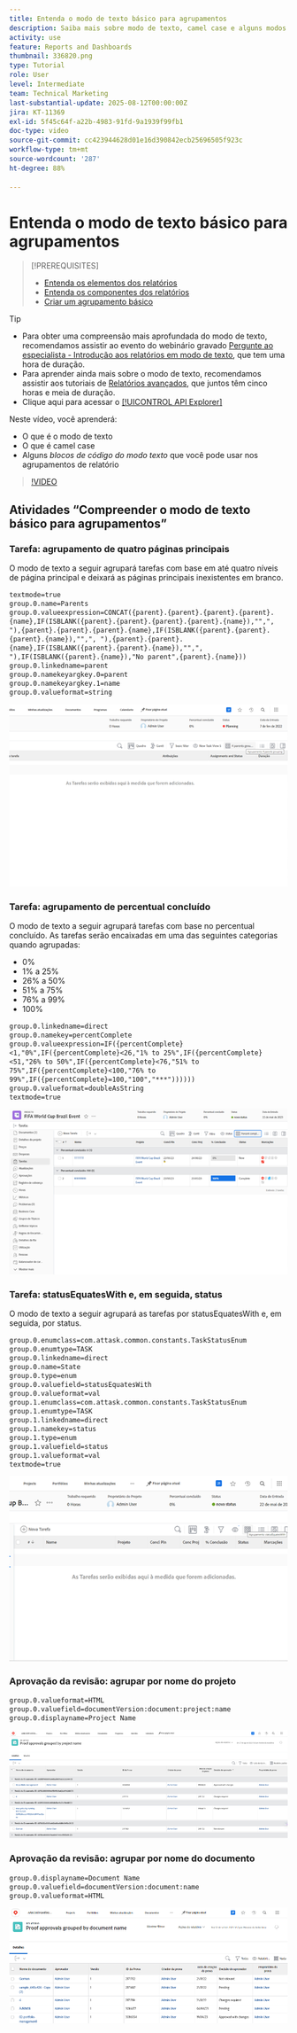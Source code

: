 ```yaml
---
title: Entenda o modo de texto básico para agrupamentos
description: Saiba mais sobre modo de texto, camel case e alguns modos de texto básicos que você pode usar nos agrupamentos de relatório no Workfront.
activity: use
feature: Reports and Dashboards
thumbnail: 336820.png
type: Tutorial
role: User
level: Intermediate
team: Technical Marketing
last-substantial-update: 2025-08-12T00:00:00Z
jira: KT-11369
exl-id: 5f45c64f-a22b-4983-91fd-9a1939f99fb1
doc-type: video
source-git-commit: cc423944628d01e16d390842ecb25696505f923c
workflow-type: tm+mt
source-wordcount: '287'
ht-degree: 88%

---
```


# Entenda o modo de texto básico para agrupamentos

>[!PREREQUISITES]
>
>* [Entenda os elementos dos relatórios](https://experienceleague.adobe.com/docs/workfront-learn/tutorials-workfront/reporting/basic-reporting/reporting-elements.html?lang=pt-BR)
>* [Entenda os componentes dos relatórios](https://experienceleague.adobe.com/docs/workfront-learn/tutorials-workfront/reporting/basic-reporting/reporting-components.html?lang=pt-BR)
>* [Criar um agrupamento básico](https://experienceleague.adobe.com/docs/workfront-learn/tutorials-workfront/reporting/basic-reporting/create-a-basic-grouping.html?lang=pt-BR)


>[!TIP]
>
>* Para obter uma compreensão mais aprofundada do modo de texto, recomendamos assistir ao evento do webinário gravado [Pergunte ao especialista - Introdução aos relatórios em modo de texto](https://experienceleague.adobe.com/en/docs/events/classics/reporting-and-dashboards/introduction-to-text-mode-reporting), que tem uma hora de duração.
>* Para aprender ainda mais sobre o modo de texto, recomendamos assistir aos tutoriais de [Relatórios avançados](https://experienceleague.adobe.com/docs/workfront-learn/tutorials-workfront/reporting/advanced-reporting/welcome-to-advanced-reporting.html?lang=pt-BR), que juntos têm cinco horas e meia de duração.
>* Clique aqui para acessar o [[!UICONTROL API Explorer]](https://developer.adobe.com/workfront/api-explorer/)

Neste vídeo, você aprenderá:

* O que é o modo de texto
* O que é camel case
* Alguns _blocos de código do modo texto_ que você pode usar nos agrupamentos de relatório

>[!VIDEO](https://video.tv.adobe.com/v/3410641/?quality=12&learn=on&enablevpops=0)

## Atividades “Compreender o modo de texto básico para agrupamentos”

### Tarefa: agrupamento de quatro páginas principais

O modo de texto a seguir agrupará tarefas com base em até quatro níveis de página principal e deixará as páginas principais inexistentes em branco.

```
textmode=true
group.0.name=Parents
group.0.valueexpression=CONCAT({parent}.{parent}.{parent}.{parent}.{name},IF(ISBLANK({parent}.{parent}.{parent}.{parent}.{name}),"",", "),{parent}.{parent}.{parent}.{name},IF(ISBLANK({parent}.{parent}.{parent}.{name}),"",", "),{parent}.{parent}.{name},IF(ISBLANK({parent}.{parent}.{name}),"",", "),IF(ISBLANK({parent}.{name}),"No parent",{parent}.{name}))
group.0.linkedname=parent
group.0.namekeyargkey.0=parent
group.0.namekeyargkey.1=name
group.0.valueformat=string
```

![Uma imagem de tela mostrando tarefas do projeto agrupadas em quatro páginas principais](assets/4-parents-grouping.png)


### Tarefa: agrupamento de percentual concluído

O modo de texto a seguir agrupará tarefas com base no percentual concluído. As tarefas serão encaixadas em uma das seguintes categorias quando agrupadas:

* 0%
* 1% a 25%
* 26% a 50%
* 51% a 75%
* 76% a 99%
* 100%

```
group.0.linkedname=direct
group.0.namekey=percentComplete
group.0.valueexpression=IF({percentComplete}<1,"0%",IF({percentComplete}<26,"1% to 25%",IF({percentComplete}<51,"26% to 50%",IF({percentComplete}<76,"51% to 75%",IF({percentComplete}<100,"76% to 99%",IF({percentComplete}=100,"100","***"))))))
group.0.valueformat=doubleAsString
textmode=true
```

![Uma imagem de tela mostrando as tarefas do projeto agrupadas por percentual concluído](assets/percent-complete-grouping.png)

### Tarefa: statusEquatesWith e, em seguida, status

O modo de texto a seguir agrupará as tarefas por statusEquatesWith e, em seguida, por status.

```
group.0.enumclass=com.attask.common.constants.TaskStatusEnum
group.0.enumtype=TASK
group.0.linkedname=direct
group.0.name=State
group.0.type=enum
group.0.valuefield=statusEquatesWith
group.0.valueformat=val
group.1.enumclass=com.attask.common.constants.TaskStatusEnum
group.1.enumtype=TASK
group.1.linkedname=direct
group.1.namekey=status
group.1.type=enum
group.1.valuefield=status
group.1.valueformat=val
textmode=true
```

![Uma imagem de tela mostrando as tarefas do projeto agrupadas por statusEquatesWith](assets/status-equates-with.png)


### Aprovação da revisão: agrupar por nome do projeto

```
group.0.valueformat=HTML
group.0.valuefield=documentVersion:document:project:name
group.0.displayname=Project Name
```

![Uma imagem de tela mostrando aprovações de revisões agrupadas por nome do projeto](assets/proof-approvals-grouped-by-project-name.png)


### Aprovação da revisão: agrupar por nome do documento

```
group.0.displayname=Document Name
group.0.valuefield=documentVersion:document:name
group.0.valueformat=HTML
```

![Uma imagem de tela mostrando aprovações de revisões agrupadas por nome do projeto](assets/proof-approvals-grouped-by-doc-name.png)

